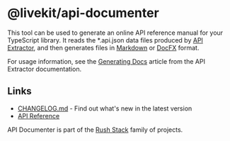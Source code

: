 # @livekit/api-documenter

This tool can be used to generate an online API reference manual for your TypeScript library.
It reads the \*.api.json data files produced by [API Extractor](https://api-extractor.com/),
and then generates files in [Markdown](https://en.wikipedia.org/wiki/Markdown) or
[DocFX](https://dotnet.github.io/docfx/) format.

For usage information, see the
[Generating Docs](https://api-extractor.com/pages/setup/generating_docs/) article from the API Extractor
documentation.

## Links

- [CHANGELOG.md](https://github.com/microsoft/rushstack/blob/main/apps/api-documenter/CHANGELOG.md) - Find
  out what's new in the latest version
- [API Reference](https://rushstack.io/pages/api/api-documenter/)

API Documenter is part of the [Rush Stack](https://rushstack.io/) family of projects.
